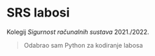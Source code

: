 # SRS labosi

Kolegij *Sigurnost računalnih sustava* 2021./2022.

> Odabrao sam Python za kodiranje labosa
